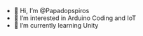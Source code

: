 - 👋 Hi, I’m @Papadopspiros
- 👀 I’m interested in Arduino Coding and IoT
- 🌱 I’m currently learning Unity

<!---
Papadopspiros/Papadopspiros is a ✨ special ✨ repository because its `README.md` (this file) appears on your GitHub profile.
You can click the Preview link to take a look at your changes.
--->
